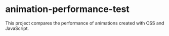 # animation-performance-test
This project compares the performance of animations created with CSS and JavaScript.

